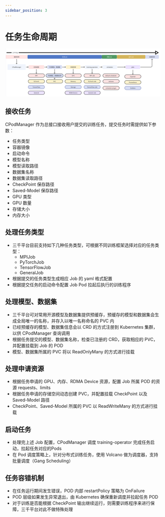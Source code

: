 ```yaml
---
sidebar_position: 3
---
```


# 任务生命周期
![集群状态](../images/job-life.png)

## 接收任务
CPodManager 作为总接口接收用户提交的训练任务，提交任务时需提供如下参数：
  - 任务类型
  - 容器镜像
  - 启动命令
  - 模型名称
  - 模型读取路径
  - 数据集名称
  - 数据集读取路径
  - CheckPoint 保存路径
  - Saved-Model 保存路径
  - GPU 类型
  - GPU 数量 
  - 存储大小
  - 内存大小

## 处理任务类型
- 三千平台目前支持如下几种任务类型，可根据不同训练框架选择对应的任务类型：
  - MPIJob
  - PyTorchJob
  - TensorFlowJob
  - GeneralJob
- 根据提交的任务类型生成相应 Job 的 yaml 格式配置
- 根据提交任务的启动命令配置 Job Pod 拉起后执行的训练程序

## 处理模型、数据集
- 三千平台可对常用开源模型及数据集提供预缓存，预缓存的模型和数据集会生成全局唯一的名称，并存入以唯一名称命名的 PVC 内
- 已经预缓存的模型、数据集信息会以 CRD 的方式注册到 Kubernetes 集群，以供 CPodManager 查询调用
- 根据任务提交的模型、数据集名称，检查已注册的 CRD，获取相应的 PVC，并配置挂载到 Job 的 POD
- 模型、数据集所属的 PVC 将以 ReadOnlyMany 的方式进行挂载

## 处理申请资源
- 根据任务申请的 GPU、内存、RDMA Device 资源，配置 Job 所属 POD 的资源 requests、limits
- 根据任务申请的存储空间动态创建 PVC，并配置挂载 CheckPoint 以及 Saved-Model 路径
- CheckPoint、Saved-Model 所属的 PVC 以 ReadWriteMany 的方式进行挂载

## 启动任务
- 处理完上述 Job 配置，CPodManager 调度 training-operator 完成任务启动，拉起任务对应的Pods
- 在 Pod 调度策略上，针对分布式训练任务，使用 Volcano 做为调度器，支持批量调度（Gang Scheduling）

## 任务容错机制
- 在任务运行期间发生错误，POD 内部 restartPolicy 策略为 OnFailure
- POD 层级如果发生异常退出，由 Kubernetes 确保重新调度并拉起任务 POD 
- 对于训练是否能根据 CheckPoint 输出继续运行，则需要训练程序来进行保障，三千平台对此不做特殊处理
